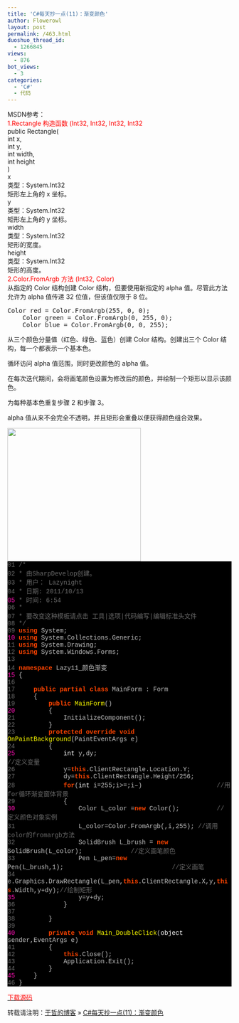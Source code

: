 ```yaml
---
title: 'C#每天抄一点(11)：渐变颜色'
author: Flowerowl
layout: post
permalink: /463.html
duoshuo_thread_id:
  - 1266845
views:
  - 876
bot_views:
  - 3
categories:
  - 'C#'
  - 代码
---
```

  
MSDN参考：  
<span style="color: #ff0000;">1.Rectangle 构造函数 (Int32, Int32, Int32, Int32</span>  
public Rectangle(  
int x,  
int y,  
int width,  
int height  
)  
x  
类型：System.Int32  
矩形左上角的 x 坐标。  
y  
类型：System.Int32  
矩形左上角的 y 坐标。  
width  
类型：System.Int32  
矩形的宽度。  
height  
类型：System.Int32  
矩形的高度。  
<span style="color: #ff0000;">2.Color.FromArgb 方法 (Int32, Color)</span>  
从指定的 Color 结构创建 Color 结构，但要使用新指定的 alpha 值。尽管此方法允许为 alpha 值传递 32 位值，但该值仅限于 8 位。

<pre>Color red = Color.FromArgb(255, 0, 0);
    Color green = Color.FromArgb(0, 255, 0);
    Color blue = Color.FromArgb(0, 0, 255);</pre>

从三个颜色分量值（红色、绿色、蓝色）创建 Color 结构。创建出三个 Color 结构，每一个都表示一个基本色。

循环访问 alpha 值范围，同时更改颜色的 alpha 值。

在每次迭代期间，会将画笔颜色设置为修改后的颜色，并绘制一个矩形以显示该颜色。

为每种基本色重复步骤 2 和步骤 3。

alpha 值从来不会完全不透明，并且矩形会重叠以便获得颜色组合效果。

<img class="aligncenter size-full wp-image-464" title="Lazynight | 夜阑" src="http://lazynight.me/wp-content/uploads/2011/10/20111013070807.jpg" alt="" width="300" height="300" />

<div style="background: #fdfdfd; color: black;">
</div>

<div class="source" style="font-family: '[object HTMLOptionElement]', Consolas, 'Lucida Console', 'Courier New'; color: #c0c0c0; background-color: #000000;">
  <span style="color: #696969;">01</span> <span style="color: #696969;">/*</span><br /> <span style="color: #696969;">02</span> <span style="color: #696969;"> * 由SharpDevelop创建。</span><br /> <span style="color: #696969;">03</span> <span style="color: #696969;"> * 用户： Lazynight</span><br /> <span style="color: #696969;">04</span> <span style="color: #696969;"> * 日期: 2011/10/13</span><br /> <span style="color: #f810b0;">05</span> <span style="color: #696969;"> * 时间: 6:54</span><br /> <span style="color: #696969;">06</span> <span style="color: #696969;"> * </span><br /> <span style="color: #696969;">07</span> <span style="color: #696969;"> * 要改变这种模板请点击 工具|选项|代码编写|编辑标准头文件</span><br /> <span style="color: #696969;">08</span> <span style="color: #696969;"> */</span><br /> <span style="color: #696969;">09</span> <span style="color: #ff4400; font-weight: bold;">using</span> <span style="color: #c0c0c0;">System</span>;<br /> <span style="color: #f810b0;">10</span> <span style="color: #ff4400; font-weight: bold;">using</span> <span style="color: #c0c0c0;">System.Collections.Generic</span>;<br /> <span style="color: #696969;">11</span> <span style="color: #ff4400; font-weight: bold;">using</span> <span style="color: #c0c0c0;">System.Drawing</span>;<br /> <span style="color: #696969;">12</span> <span style="color: #ff4400; font-weight: bold;">using</span> <span style="color: #c0c0c0;">System.Windows.Forms</span>;<br /> <span style="color: #696969;">13</span><br /> <span style="color: #696969;">14</span> <span style="color: #ff4400; font-weight: bold;">namespace</span> <span style="color: #c0c0c0;">Lazy11_</span><span style="color: #c0c0c0;">颜色渐变</span><br /> <span style="color: #f810b0;">15</span> <span style="color: #c0c0c0;">{</span><br /> <span style="color: #696969;">16</span><br /> <span style="color: #696969;">17</span>     <span style="color: #ff4400; font-weight: bold;">public</span> <span style="color: #ff4400; font-weight: bold;">partial</span> <span style="color: #ff4400; font-weight: bold;">class</span> <span style="color: #c0c0c0;">MainForm</span> <span style="color: #c0c0c0;">:</span> <span style="color: #c0c0c0;">Form</span><br /> <span style="color: #696969;">18</span>     <span style="color: #c0c0c0;">{</span><br /> <span style="color: #696969;">19</span>         <span style="color: #ff4400; font-weight: bold;">public</span> <span style="color: #ffff00;">MainForm</span>()<br /> <span style="color: #f810b0;">20</span>         <span style="color: #c0c0c0;">{</span><br /> <span style="color: #696969;">21</span>             <span style="color: #c0c0c0;">InitializeComponent</span>();<br /> <span style="color: #696969;">22</span>         <span style="color: #c0c0c0;">}</span><br /> <span style="color: #696969;">23</span>         <span style="color: #ff4400; font-weight: bold;">protected</span> <span style="color: #ff4400; font-weight: bold;">override</span> <span style="color: #ff4400; font-weight: bold;">void</span> <span style="color: #ffff00;">OnPaintBackground</span>(<span style="color: #c0c0c0;">PaintEventArgs</span> <span style="color: #c0c0c0;">e</span>)<br /> <span style="color: #696969;">24</span>         <span style="color: #c0c0c0;">{</span><br /> <span style="color: #f810b0;">25</span>             <span style="color: #ffffff;">int</span> <span style="color: #c0c0c0;">y</span><span style="color: #c0c0c0;">,</span><span style="color: #c0c0c0;">dy</span>;                                    <span style="color: #696969;">//定义变量</span><br /> <span style="color: #696969;">26</span>             <span style="color: #c0c0c0;">y</span><span style="color: #c0c0c0;">=</span><span style="color: #ff4400; font-weight: bold;">this</span><span style="color: #c0c0c0;">.</span><span style="color: #c0c0c0;">ClientRectangle</span><span style="color: #c0c0c0;">.</span><span style="color: #c0c0c0;">Location</span><span style="color: #c0c0c0;">.</span><span style="color: #c0c0c0;">Y</span>;<br /> <span style="color: #696969;">27</span>             <span style="color: #c0c0c0;">dy</span><span style="color: #c0c0c0;">=</span><span style="color: #ff4400; font-weight: bold;">this</span><span style="color: #c0c0c0;">.</span><span style="color: #c0c0c0;">ClientRectangle</span><span style="color: #c0c0c0;">.</span><span style="color: #c0c0c0;">Height</span><span style="color: #c0c0c0;">/</span><span style="color: #c0c0c0;">256</span>;<br /> <span style="color: #696969;">28</span>             <span style="color: #ff4400; font-weight: bold;">for</span>(<span style="color: #ffffff;">int</span> <span style="color: #c0c0c0;">i</span><span style="color: #c0c0c0;">=</span><span style="color: #c0c0c0;">255</span>;<span style="color: #c0c0c0;">i</span><span style="color: #c0c0c0;">>=</span><span style="color: #c0c0c0;"></span>;<span style="color: #c0c0c0;">i</span><span style="color: #c0c0c0;">&#8211;)</span>                    <span style="color: #696969;">//用for循环渐变窗体背景</span><br /> <span style="color: #696969;">29</span>             <span style="color: #c0c0c0;">{</span><br /> <span style="color: #f810b0;">30</span>                 <span style="color: #c0c0c0;">Color</span> <span style="color: #c0c0c0;">L_color</span> <span style="color: #c0c0c0;">=</span><span style="color: #ff4400; font-weight: bold;">new</span> <span style="color: #c0c0c0;">Color</span>();          <span style="color: #696969;">// 定义颜色对象实例</span><br /> <span style="color: #696969;">31</span>                 <span style="color: #c0c0c0;">L_color</span><span style="color: #c0c0c0;">=</span><span style="color: #c0c0c0;">Color</span><span style="color: #c0c0c0;">.</span><span style="color: #c0c0c0;">FromArgb</span>(<span style="color: #c0c0c0;"></span><span style="color: #c0c0c0;">,</span><span style="color: #c0c0c0;">i</span><span style="color: #c0c0c0;">,</span><span style="color: #c0c0c0;">255</span>); <span style="color: #696969;">//调用color的fromargb方法</span><br /> <span style="color: #696969;">32</span>                 <span style="color: #c0c0c0;">SolidBrush</span> <span style="color: #c0c0c0;">L_brush</span> <span style="color: #c0c0c0;">=</span> <span style="color: #ff4400; font-weight: bold;">new</span> <span style="color: #c0c0c0;">SolidBrush</span>(<span style="color: #c0c0c0;">L_color</span>);             <span style="color: #696969;">//定义画笔颜色</span><br /> <span style="color: #696969;">33</span>                 <span style="color: #c0c0c0;">Pen</span> <span style="color: #c0c0c0;">L_pen</span><span style="color: #c0c0c0;">=</span><span style="color: #ff4400; font-weight: bold;">new</span> <span style="color: #c0c0c0;">Pen</span>(<span style="color: #c0c0c0;">L_brush</span><span style="color: #c0c0c0;">,</span><span style="color: #c0c0c0;">1</span>);                             <span style="color: #696969;">//定义画笔</span><br /> <span style="color: #696969;">34</span>                 <span style="color: #c0c0c0;">e</span><span style="color: #c0c0c0;">.</span><span style="color: #c0c0c0;">Graphics</span><span style="color: #c0c0c0;">.</span><span style="color: #c0c0c0;">DrawRectangle</span>(<span style="color: #c0c0c0;">L_pen</span><span style="color: #c0c0c0;">,</span><span style="color: #ff4400; font-weight: bold;">this</span><span style="color: #c0c0c0;">.</span><span style="color: #c0c0c0;">ClientRectangle</span><span style="color: #c0c0c0;">.</span><span style="color: #c0c0c0;">X</span><span style="color: #c0c0c0;">,</span><span style="color: #c0c0c0;">y</span><span style="color: #c0c0c0;">,</span><span style="color: #ff4400; font-weight: bold;">this</span><span style="color: #c0c0c0;">.</span><span style="color: #c0c0c0;">Width</span><span style="color: #c0c0c0;">,</span><span style="color: #c0c0c0;">y</span><span style="color: #c0c0c0;">+</span><span style="color: #c0c0c0;">dy</span>);<span style="color: #696969;">//绘制矩形</span><br /> <span style="color: #f810b0;">35</span>                 <span style="color: #c0c0c0;">y</span><span style="color: #c0c0c0;">=</span><span style="color: #c0c0c0;">y</span><span style="color: #c0c0c0;">+</span><span style="color: #c0c0c0;">dy</span>;<br /> <span style="color: #696969;">36</span>             <span style="color: #c0c0c0;">}</span><br /> <span style="color: #696969;">37</span><br /> <span style="color: #696969;">38</span>         <span style="color: #c0c0c0;">}</span><br /> <span style="color: #696969;">39</span><br /> <span style="color: #f810b0;">40</span>         <span style="color: #ff4400; font-weight: bold;">private</span> <span style="color: #ff4400; font-weight: bold;">void</span> <span style="color: #ffff00;">Main_DoubleClick</span>(<span style="color: #ffffff;">object</span> <span style="color: #c0c0c0;">sender</span><span style="color: #c0c0c0;">,</span><span style="color: #c0c0c0;">EventArgs</span> <span style="color: #c0c0c0;">e</span>)<br /> <span style="color: #696969;">41</span>         <span style="color: #c0c0c0;">{</span><br /> <span style="color: #696969;">42</span>             <span style="color: #ff4400; font-weight: bold;">this</span><span style="color: #c0c0c0;">.</span><span style="color: #c0c0c0;">Close</span>();<br /> <span style="color: #696969;">43</span>             <span style="color: #c0c0c0;">Application</span><span style="color: #c0c0c0;">.</span><span style="color: #c0c0c0;">Exit</span>();<br /> <span style="color: #696969;">44</span>         <span style="color: #c0c0c0;">}</span><br /> <span style="color: #f810b0;">45</span>     <span style="color: #c0c0c0;">}</span><br /> <span style="color: #696969;">46</span> <span style="color: #c0c0c0;">}</span>
</div>

<span style="color: #ff0000;"><a href="http://dl.dbank.com/c085m831qq" target="_blank"><span style="color: #ff0000;">下载源码</span></a></span>

转载请注明：[于哲的博客][1] &raquo; [C#每天抄一点(11)：渐变颜色][2]

 [1]: http://lazynight.me
 [2]: http://lazynight.me/463.html